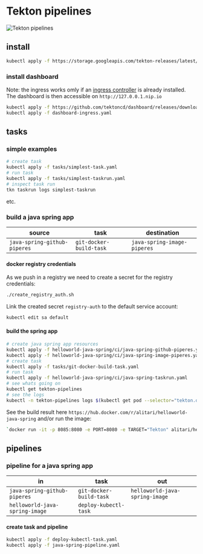 # Tekton pipelines

![Tekton pipelines](https://tekton.dev/img/logos/tekton-horizontal-color.png)

## install

```bash
kubectl apply -f https://storage.googleapis.com/tekton-releases/latest/release.yaml
```

### install dashboard

Note: the ingress works omly if an [ingress controller](https://github.com/helm/charts/tree/master/stable/nginx-ingress) is already installed. The dashboard is then accessible on `http://127.0.0.1.nip.io`

```bash
kubectl apply -f https://github.com/tektoncd/dashboard/releases/download/v0.1.1/release.yaml
kubectl apply -f dashboard-ingress.yaml
```

## tasks

### simple examples

```bash
# create task
kubectl apply -f tasks/simplest-task.yaml
# run task
kubectl apply -f tasks/simplest-taskrun.yaml
# inspect task run
tkn taskrun logs simplest-taskrun
```
etc.


### build a java spring app

| source | task | destination |
| ------------| -------- | ----------- |
|`java-spring-github-piperes`| `git-docker-build-task` | `java-spring-image-piperes` |

#### docker registry credentials

As we push in a registry we need to create a secret for the registry credentials:

```bash
./create_registry_auth.sh
```

Link the created secret `registry-auth` to the default service account:

```bash
kubectl edit sa default
```

#### build the spring app

```bash
# create java spring app resources
kubectl apply -f helloworld-java-spring/ci/java-spring-github-piperes.yaml
kubectl apply -f helloworld-java-spring/ci/java-spring-image-piperes.yaml
# create task
kubectl apply -f tasks/git-docker-build-task.yaml
# run task
kubectl apply -f helloworld-java-spring/ci/java-spring-taskrun.yaml
# see whats going on
kubectl get tekton-pipelines
# see the logs
kubectl -n tekton-pipelines logs $(kubectl get pod --selector="tekton.dev/taskRun=java-spring-taskrun" -o=name) -c step-build-and-push | less
```

See the build result here `https://hub.docker.com/r/alitari/helloworld-java-spring` and/or run the image:

```bash
`docker run -it -p 8085:8080 -e PORT=8080 -e TARGET="Tekton" alitari/helloworld-java-spring`
```

## pipelines

### pipeline for a java spring app

| in          | task     | out |
| ------------| -------- | -------- |
|`java-spring-github-piperes` | `git-docker-build-task`| `helloworld-java-spring-image` |
|`helloworld-java-spring-image` | `deploy-kubectl-task`| |

#### create task and pipeline

```bash
kubectl apply -f deploy-kubectl-task.yaml
kubectl apply -f java-spring-pipeline.yaml
```

